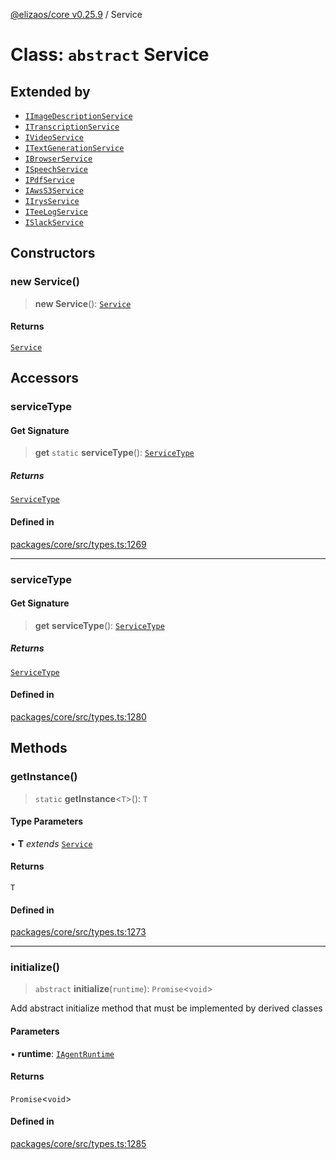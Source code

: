 [@elizaos/core v0.25.9](../index.md) / Service

# Class: `abstract` Service

## Extended by

- [`IImageDescriptionService`](../interfaces/IImageDescriptionService.md)
- [`ITranscriptionService`](../interfaces/ITranscriptionService.md)
- [`IVideoService`](../interfaces/IVideoService.md)
- [`ITextGenerationService`](../interfaces/ITextGenerationService.md)
- [`IBrowserService`](../interfaces/IBrowserService.md)
- [`ISpeechService`](../interfaces/ISpeechService.md)
- [`IPdfService`](../interfaces/IPdfService.md)
- [`IAwsS3Service`](../interfaces/IAwsS3Service.md)
- [`IIrysService`](../interfaces/IIrysService.md)
- [`ITeeLogService`](../interfaces/ITeeLogService.md)
- [`ISlackService`](../interfaces/ISlackService.md)

## Constructors

### new Service()

> **new Service**(): [`Service`](Service.md)

#### Returns

[`Service`](Service.md)

## Accessors

### serviceType

#### Get Signature

> **get** `static` **serviceType**(): [`ServiceType`](../enumerations/ServiceType.md)

##### Returns

[`ServiceType`](../enumerations/ServiceType.md)

#### Defined in

[packages/core/src/types.ts:1269](https://github.com/elizaOS/eliza/blob/main/packages/core/src/types.ts#L1269)

***

### serviceType

#### Get Signature

> **get** **serviceType**(): [`ServiceType`](../enumerations/ServiceType.md)

##### Returns

[`ServiceType`](../enumerations/ServiceType.md)

#### Defined in

[packages/core/src/types.ts:1280](https://github.com/elizaOS/eliza/blob/main/packages/core/src/types.ts#L1280)

## Methods

### getInstance()

> `static` **getInstance**\<`T`\>(): `T`

#### Type Parameters

• **T** *extends* [`Service`](Service.md)

#### Returns

`T`

#### Defined in

[packages/core/src/types.ts:1273](https://github.com/elizaOS/eliza/blob/main/packages/core/src/types.ts#L1273)

***

### initialize()

> `abstract` **initialize**(`runtime`): `Promise`\<`void`\>

Add abstract initialize method that must be implemented by derived classes

#### Parameters

• **runtime**: [`IAgentRuntime`](../interfaces/IAgentRuntime.md)

#### Returns

`Promise`\<`void`\>

#### Defined in

[packages/core/src/types.ts:1285](https://github.com/elizaOS/eliza/blob/main/packages/core/src/types.ts#L1285)

